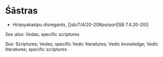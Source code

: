# Śāstras



* Hiraṇyakaśipu disregards, [[sb/7/4/20-20#purport|SB 7.4.20-20]]

*See also:* Vedas; specific scriptures

*See:* Scriptures; Vedas; specific Vedic literatures; Vedic knowledge; Vedic literatures; specific scriptures
